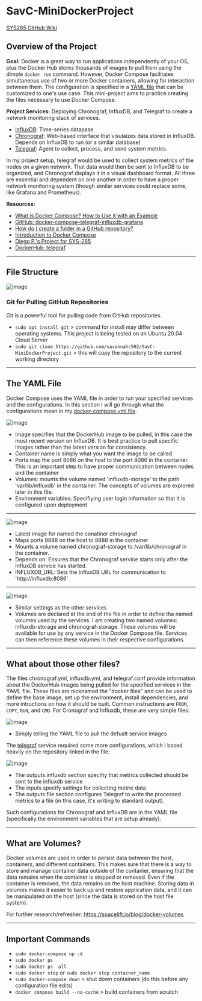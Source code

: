 # SavC-MiniDockerProject

[SYS265 GitHub Wiki](https://github.com/savannahc502/SavC-TechJournal-SYS265/wiki)

## Overview of the Project

**Goal:** Docker is a great way to run applications independently of your OS, plus the Docker Hub stores thousands of images to pull from using the dimple `docker run` command. However, Docker Compose facilitates simultaneous use of two or more Docker containers, allowing for interaction between them. The configuration is specified in a [YAML file](https://github.com/savannahc502/SavC-MiniDockerProject/blob/main/docker-compose.yml) that can be customized to one's use case. This mini-project aims to practice creating the files necessary to use Docker Compose. 

**Project Services:** Deploying Chronograf, InfluxDB, and Telegraf to create a network monitoring stack of services. 
* [InfluxDB](https://github.com/savannahc502/SavC-MiniDockerProject/blob/main/influxdb/influxdb.yml): Time-series datapase
* [Chronograf](https://github.com/savannahc502/SavC-MiniDockerProject/blob/main/chronograf/chronograf.yml): Web-based interface that visulaizes data stored in InfluxDB. Depends on InfluxDB to run (or a similar database)
* [Telegraf](https://github.com/savannahc502/SavC-MiniDockerProject/blob/main/telegraf/telegraf.conf): Agent to collect, process, and send system metrics.

In my project setup, telegraf would be used to collect system metrics of the nodes on a given network. That data would then be sent to InfluxDB to be organized, and Chronograf displays it in a visual dashboard format. All three are essential and dependent on one another in order to have a proper network monitoring system (though similar services could replace some, like Grafana and Prometheus). 

**Resources:** 
* [What is Docker Compose? How to Use it with an Example](https://www.freecodecamp.org/news/what-is-docker-compose-how-to-use-it/)
* [GitHub: docker-compose-telegraf-influxdb-grafana](https://github.com/fcuiller/docker-compose-telegraf-influxdb-grafana/blob/master/docker-compose.yml)
* [How do I create a folder in a GitHub repository?](https://stackoverflow.com/questions/12258399/how-do-i-create-a-folder-in-a-github-repository)
* [Introduction to Docker Compose](https://www.baeldung.com/ops/docker-compose)
* [Diego P.'s Project for SYS-265](https://github.com/dpzrz/Docker-Mini-Project-SYS265)
* [DockerHub: telegraf](https://hub.docker.com/_/telegraf)

***
## File Structure

![image](https://github.com/savannahc502/SavC-MiniDockerProject/assets/113316987/3e006a78-14cf-47e8-8839-dc8db1f13faa)

### Git for Pulling GitHub Repositories
Git is a powerful tool for pulling code from GitHub repositories. 
* `sudo apt install git` > command for install may differ between operating systems. This project is being tested on an Ubuntu 20.04 Cloud Server
* `sudo git clone https://github.com/savannahc502/SavC-MiniDockerProject.git` > this will copy the repository to the current working directory

***
## The YAML File
Docker Compose uses the YAML file in order to run your specified services and the configurations. In this section I will go through what the configurations mean in my [docker-compose.yml file](https://github.com/savannahc502/SavC-MiniDockerProject/blob/main/docker-compose.yml). 

![image](https://github.com/savannahc502/SavC-MiniDockerProject/assets/113316987/110e931f-d840-4252-a1b5-d45cc50f8667)
* Image specifies that the DockerHub image to be pulled, in this case the most recent version on InfluxDB. It is best practice to pull specific images rather than the latest version for consistency.
* Container name is simply what you want the image to be called
* Ports map the port 8086 on the host to the port 8086 in the container. This is an important step to have proper communication between nodes and the container
* Volumes: mounts the volume named 'influxdb-storage' to the path 'var/lib/influxdb' in the container. The concepts of volumes are explored later in this file.
* Environment variables: Specifiying user login information so that it is configured upon deployment 

***
![image](https://github.com/savannahc502/SavC-MiniDockerProject/assets/113316987/581a40ee-9c62-4729-9345-c21e9ca5724d)
* Latest image for named the conatiner chronograf
* Maps ports 8888 on the host to 8888 in the container
* Mounts a volume named chronograf-storage to /var/lib/chronograf in the container.
* Depends on: Ensures that the Chronograf service starts only after the InfluxDB service has started.
* INFLUXDB_URL: Sets the InfluxDB URL for communication to 'http://influxdb:8086'

***
![image](https://github.com/savannahc502/SavC-MiniDockerProject/assets/113316987/e165f921-b771-46e9-ab15-47c59569cd99)
* Similar settings as the other services
* Volumes are declared at the end of the file in order to define tha named volumes used by the services. I am creating two named volumes: influxdb-storage and chronograf-storage. These volumes will be available for use by any service in the Docker Compose file. Services can then reference these volumes in their respective configurations.

***
## What about those other files?
The files chronograf.yml, influxdb.yml, and telegraf.conf provide information about the DockerHub images being pulled for the specified services in the YAML file. These files are nicknamed the "docker files" and can be used to define the base image, set up the environment, install dependencies, and more intructions on how it should be built. Common instructions are `FROM`, `COPY`, `RUN`, and `CMD`. For Cronograf and Influxdb, these are very simple files:

![image](https://github.com/savannahc502/SavC-MiniDockerProject/assets/113316987/d0e5c113-7b0f-4cac-9c8f-1bd35cd512e7)
* Simply telling the YAML file to pull the defualt service images

The [telegraf](https://github.com/savannahc502/SavC-MiniDockerProject/blob/main/telegraf/telegraf.conf) service required some more configurations, which I based heavily on the repository linked in the file: 

![image](https://github.com/savannahc502/SavC-MiniDockerProject/assets/113316987/68508b38-8e9c-49d4-a1a9-14793830a276)
* The outputs.influxdb section specifiy that metrics collected should be sent to the influxdb service
* The inputs specify settings for collecting metric data
* The outputs.file section configures Telegraf to write the processed metrics to a file (in this case, it's writing to standard output).

Such configurations for Chronograf and InfluxDB are in the YAML file (specifically the environment variables that are setup already). 

***
## What are Volumes? 
Docker volumes are used in order to persist data between the host, containers, and different containers. This makes sure that there is a way to store and manage container data outside of the contanier, ensuring that the data remains when the container is stopped or removed. Even if the container is removed, the data remains on the host machine. Storing data in volumes makes it easier to back up and restore application data, and it can be manipulated on the host (since the data is stored on the host file system). 

For further research/refresher: https://spacelift.io/blog/docker-volumes 

***
## Important Commands
* `sudo docker-compose up -d`
* `sudo docker ps`
* `sudo docker ps -all`
* `sudo docker stop` or `sudo docker stop container_name`
* `sudo docker-compose down` > shut down containers (do this before any configuration file edits) 
* `docker compose build --no-cache` > build containers from scratch
